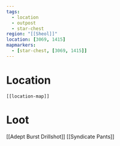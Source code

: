 ```yaml
---
tags:
  - location
  - outpost
  - star-chest
region: "[[Sheol]]"
location: [3069, 1415]
mapmarkers:
  - [star-chest, [3069, 1415]]
---
```

# Location
```meta-bind-embed
[[location-map]]
```
# Loot
[[Adept Burst Drillshot]]
[[Syndicate Pants]]